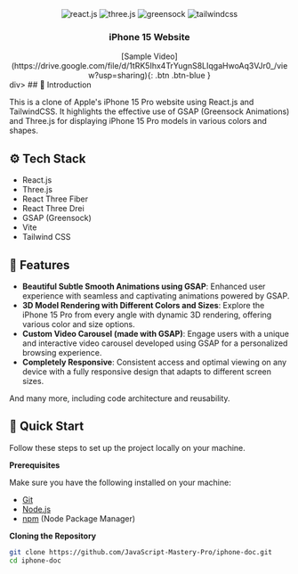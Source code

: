 <div align="center">
  <div>
    <img src="https://img.shields.io/badge/-React_JS-black?style=for-the-badge&logoColor=white&logo=react&color=61DAFB" alt="react.js" />
    <img src="https://img.shields.io/badge/-Three_JS-black?style=for-the-badge&logoColor=white&logo=threedotjs&color=000000" alt="three.js" />
    <img src="https://img.shields.io/badge/-GSAP-black?style=for-the-badge&logoColor=white&logo=greensock&color=88CE02" alt="greensock" />
    <img src="https://img.shields.io/badge/-Tailwind_CSS-black?style=for-the-badge&logoColor=white&logo=tailwindcss&color=06B6D4" alt="tailwindcss" />
  </div>
  <h3 align="center">iPhone 15 Website</h3>
  </div>
</div>
<div align="center">
   [Sample Video](https://drive.google.com/file/d/1tRK5Ihx4TrYugnS8LIqgaHwoAq3VJr0_/view?usp=sharing){: .btn .btn-blue }
</div>div>
## 🤖 Introduction

This is a clone of Apple's iPhone 15 Pro website using React.js and TailwindCSS. It highlights the effective use of GSAP (Greensock Animations) and Three.js for displaying iPhone 15 Pro models in various colors and shapes.

## ⚙️ Tech Stack

- React.js
- Three.js
- React Three Fiber
- React Three Drei
- GSAP (Greensock)
- Vite
- Tailwind CSS

## 🔋 Features

- **Beautiful Subtle Smooth Animations using GSAP**: Enhanced user experience with seamless and captivating animations powered by GSAP.
- **3D Model Rendering with Different Colors and Sizes**: Explore the iPhone 15 Pro from every angle with dynamic 3D rendering, offering various color and size options.
- **Custom Video Carousel (made with GSAP)**: Engage users with a unique and interactive video carousel developed using GSAP for a personalized browsing experience.
- **Completely Responsive**: Consistent access and optimal viewing on any device with a fully responsive design that adapts to different screen sizes.

And many more, including code architecture and reusability.

## 🤸 Quick Start

Follow these steps to set up the project locally on your machine.

**Prerequisites**

Make sure you have the following installed on your machine:

- [Git](https://git-scm.com/)
- [Node.js](https://nodejs.org/en)
- [npm](https://www.npmjs.com/) (Node Package Manager)

**Cloning the Repository**

```bash
git clone https://github.com/JavaScript-Mastery-Pro/iphone-doc.git
cd iphone-doc
